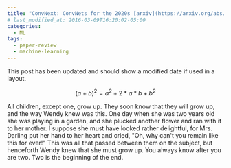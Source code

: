 ```yaml
---
title: "ConvNext: ConvNets for the 2020s [arxiv](https://arxiv.org/abs/2201.03545)"
# last_modified_at: 2016-03-09T16:20:02-05:00
categories:
  - ML
tags:
  - paper-review
  - machine-learning
---
```


This post has been updated and should show a modified date if used in a layout.

$$ (a + b)^2 = a^2 + 2*a*b + b^2 $$

All children, except one, grow up. They soon know that they will grow up, and the way Wendy knew was this. One day when she was two years old she was playing in a garden, and she plucked another flower and ran with it to her mother. I suppose she must have looked rather delightful, for Mrs. Darling put her hand to her heart and cried, "Oh, why can't you remain like this for ever!" This was all that passed between them on the subject, but henceforth Wendy knew that she must grow up. You always know after you are two. Two is the beginning of the end.

